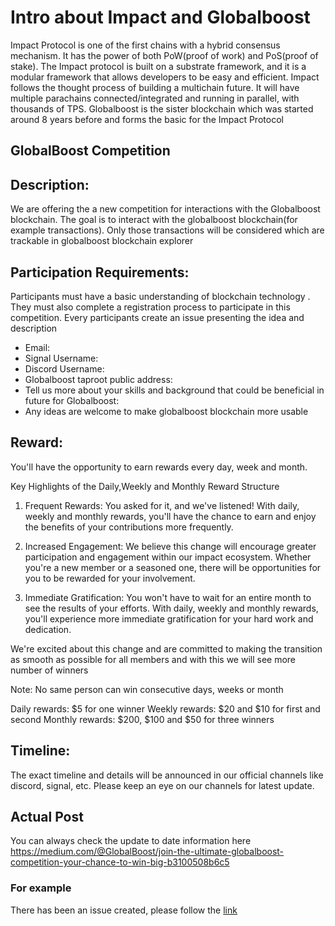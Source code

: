 # Intro about Impact and Globalboost
Impact Protocol is one of the first chains with a hybrid consensus mechanism. It has the power of both PoW(proof of work) and PoS(proof of stake). The Impact protocol is built on a substrate framework, and it is a modular framework that allows developers to be easy and efficient. Impact follows the thought process of building a multichain future. It will have multiple parachains connected/integrated and running in parallel, with thousands of TPS. Globalboost is the sister blockchain which was started around 8 years before and forms the basic for the Impact Protocol

## GlobalBoost Competition

## Description:
We are offering the a new competition for interactions with the Globalboost blockchain. The goal is to interact with the globalboost blockchain(for example transactions). Only those transactions will be considered which are trackable in globalboost blockchain explorer

## Participation Requirements: 
Participants must have a basic understanding of blockchain technology . They must also complete a registration process to participate in this competition. Every participants create an issue presenting the idea and description 

 - Email: 
 - Signal Username:
 - Discord Username:
 - Globalboost taproot public address: 
 - Tell us more about your skills and background that could be beneficial in future for Globalboost:
 - Any ideas are welcome to make globalboost blockchain more usable

## Reward:
You'll have the opportunity to earn rewards every day, week and month.

Key Highlights of the Daily,Weekly and Monthly Reward Structure

1. Frequent Rewards: You asked for it, and we've listened! With daily, weekly and monthly rewards, you'll have the chance to earn and enjoy the benefits of your contributions more frequently.

2. Increased Engagement: We believe this change will encourage greater participation and engagement within our impact ecosystem. Whether you're a new member or a seasoned one, there will be opportunities for you to be rewarded for your involvement.

3. Immediate Gratification: You won't have to wait for an entire month to see the results of your efforts. With daily, weekly and monthly rewards, you'll experience more immediate gratification for your hard work and dedication.

We're excited about this change and are committed to making the transition as smooth as possible for all members and with this we will see more number of winners 

Note: No same person can win consecutive days, weeks or month

Daily rewards: $5 for one winner 
Weekly rewards: $20 and $10 for first and second 
Monthly  rewards: $200, $100 and $50 for three winners

## Timeline:
The exact timeline and details will be announced in our official channels like discord, signal, etc. Please keep an eye on our channels for latest update.

## Actual Post
You can always check the update to date information here
https://medium.com/@GlobalBoost/join-the-ultimate-globalboost-competition-your-chance-to-win-big-b3100508b6c5


### For example
There has been an issue created, please follow the [link](https://github.com/GlobalBoost/competition/issues/1)


